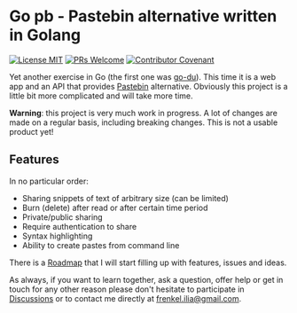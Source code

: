 # Go pb - Pastebin alternative written in Golang

[![License MIT](https://img.shields.io/badge/license-MIT-green)](./LICENSE.txt)
[![PRs Welcome](https://img.shields.io/badge/PRs-welcome-brightgreen.svg)](http://makeapullrequest.com) 
[![Contributor Covenant](https://img.shields.io/badge/Contributor%20Covenant-2.0-4baaaa.svg)](./docs/CODE_OF_CONDUCT.md) 

Yet another exercise in Go (the first one was [go-du](https://github.com/iliafrenkel/go-du)).
This time it is a web app and an API that provides [Pastebin](https://pastebin.com)
alternative.
Obviously this project is a little bit more complicated and will take more time.

**Warning**: this project is very much work in progress. A lot of changes are
made on a regular basis, including breaking changes. This is not a usable
product yet!

## Features

In no particular order:

 - Sharing snippets of text of arbitrary size (can be limited)
 - Burn (delete) after read or after certain time period
 - Private/public sharing
 - Require authentication to share
 - Syntax highlighting
 - Ability to create pastes from command line

There is a [Roadmap](https://github.com/iliafrenkel/go-pb/projects/1) that I will
start filling up with features, issues and ideas.

As always, if you want to learn together, ask a question, offer help or get in
touch for any other reason please don't hesitate to participate in
[Discussions](https://github.com/iliafrenkel/go-pb/discussions) or to contact
me directly at [frenkel.ilia@gmail.com](mailto:frenkel.ilia@gmail.com).
